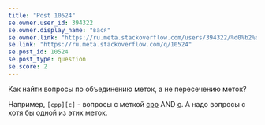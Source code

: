 ```yaml
---
title: "Post 10524"
se.owner.user_id: 394322
se.owner.display_name: "вася"
se.owner.link: "https://ru.meta.stackoverflow.com/users/394322/%d0%b2%d0%b0%d1%81%d1%8f"
se.link: "https://ru.meta.stackoverflow.com/q/10524"
se.post_id: 10524
se.post_type: question
se.score: 2
---
```

<p>Как найти вопросы по объединению меток, а не пересечению меток?</p>
<p>Например, <code>[cpp][c]</code> - вопросы с меткой <a href="/questions/tagged/cpp" class="post-tag" title="показать вопросы с меткой [cpp]" rel="tag">cpp</a> AND <a href="/questions/tagged/c" class="post-tag" title="показать вопросы с меткой [c]" rel="tag">c</a>. А надо вопросы с хотя бы одной из этих меток.</p>
